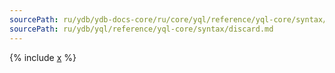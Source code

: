 ```yaml
---
sourcePath: ru/ydb/ydb-docs-core/ru/core/yql/reference/yql-core/syntax/discard.md
sourcePath: ru/ydb/yql/reference/yql-core/syntax/discard.md
---
```


{% include [x](_includes/discard.md) %}